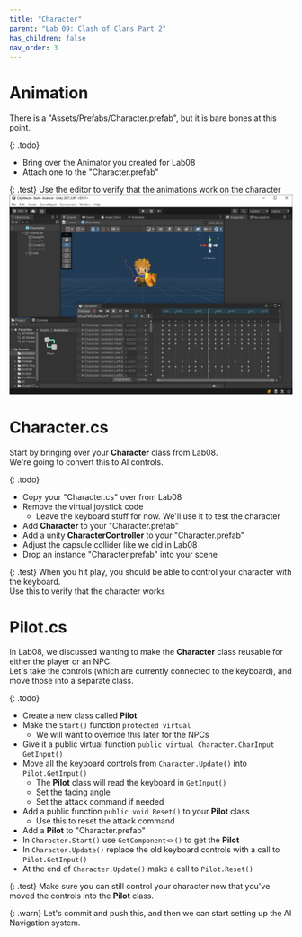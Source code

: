 ```yaml
---
title: "Character"
parent: "Lab 09: Clash of Clans Part 2"
has_children: false
nav_order: 3
---
```


# Animation
There is a "Assets/Prefabs/Character.prefab", but it is bare bones at this point.

{: .todo}
* Bring over the Animator you created for Lab08
* Attach one to the "Character.prefab"

{: .test}
Use the editor to verify that the animations work on the character
![Animation Test](images/lab09/animtest.jpg "Animation Test")

# Character.cs
Start by bringing over your **Character** class from Lab08.\
We're going to convert this to AI controls.

{: .todo}
* Copy your "Character.cs" over from Lab08
* Remove the virtual joystick code
	* Leave the keyboard stuff for now. We'll use it to test the character
* Add **Character** to your "Character.prefab"
* Add a unity **CharacterController** to your "Character.prefab"
* Adjust the capsule collider like we did in Lab08
* Drop an instance "Character.prefab" into your scene

{: .test}
When you hit play, you should be able to control your character with the keyboard.\
Use this to verify that the character works

# Pilot.cs
In Lab08, we discussed wanting to make the **Character** class reusable for either the player or an NPC.\
Let's take the controls (which are currently connected to the keyboard), and move those into a separate class.

{: .todo}
* Create a new class called **Pilot**
* Make the `Start()` function `protected virtual`
	* We will want to override this later for the NPCs
* Give it a public virtual function `public virtual Character.CharInput GetInput()`
* Move all the keyboard controls from `Character.Update()` into `Pilot.GetInput()`
	* The **Pilot** class will read the keyboard in `GetInput()`
	* Set the facing angle
	* Set the attack command if needed
* Add a public function `public void Reset()` to your **Pilot** class
	* Use this to reset the attack command
* Add a **Pilot** to "Character.prefab"
* In `Character.Start()` use `GetComponent<>()` to get the **Pilot**
* In `Character.Update()` replace the old keyboard controls with a call to `Pilot.GetInput()`
* At the end of `Character.Update()` make a call to `Pilot.Reset()`

{: .test}
Make sure you can still control your character now that you've moved the controls into the **Pilot** class.

{: .warn}
Let's commit and push this, and then we can start setting up the AI Navigation system.
